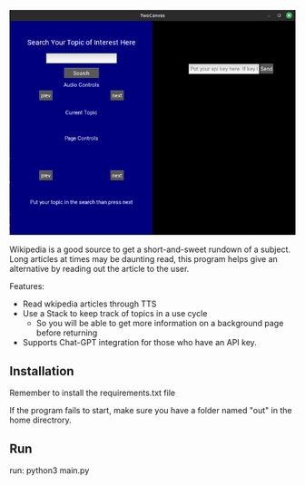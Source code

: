 ![Sample Image](misc/DG-Dia.png)

Wikipedia is a good source to get a short-and-sweet rundown of a subject.
Long articles at times may be daunting read, this program helps give an alternative by reading out the article to the user.

Features:
* Read wkipedia articles through TTS
* Use a Stack to keep track of topics in a use cycle
  * So you will be able to get more information on a background page before returning
* Supports Chat-GPT integration for those who have an API key. 

## Installation
Remember to install the requirements.txt file

If the program fails to start, make sure you have a folder named "out" in the home directrory.

## Run
run: python3 main.py
